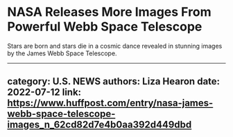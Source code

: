 # NASA Releases More Images From Powerful Webb Space Telescope

Stars are born and stars die in a cosmic dance revealed in stunning images by the James Webb Space Telescope.

---
category: U.S. NEWS
authors: Liza Hearon
date: 2022-07-12
link: https://www.huffpost.com/entry/nasa-james-webb-space-telescope-images_n_62cd82d7e4b0aa392d449dbd
---
